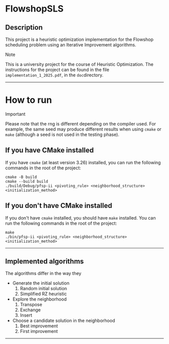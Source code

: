# FlowshopSLS

## Description
This project is a heuristic optimization implementation for the Flowshop scheduling problem using an Iterative Improvement algorithms.
> [!Note]
> This is a university project for the course of Heuristic Optimization. The instructions for the project can be found in the file `implementation_1_2025.pdf`, in the `doc`directory.

---
# How to run

> [!Important]
> Please note that the rng is different depending on the compiler used. For example, the same seed may produce different results when using `cmake` or `make` (although a seed is not used in the testing phase).

## If you have CMake installed
If you have `cmake` (at least version 3.26) installed, you can run the following commands in the root of the project:

```shell
cmake -B build
cmake --build build
./build/Debug/pfsp-ii <pivoting_rule> <neighborhood_structure> <initialization_method>
```

## If you don't have CMake installed
If you don't have `cmake` installed, you should have `make` installed. You can run the following commands in the root of the project:

```shell
make
./bin/pfsp-ii <pivoting_rule> <neighborhood_structure> <initialization_method>
```

---

## Implemented algorithms
The algorithms differ in the way they
- Generate the initial solution
  1. Random initial solution
  2. Simplified RZ heuristic
- Explore the neighborhood
  1. Transpose
  2. Exchange
  3. Insert
- Choose a candidate solution in the neighborhood
  1. Best improvement
  2. First improvement

---